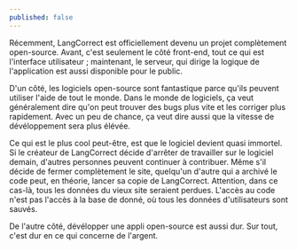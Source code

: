 ```yaml
---
published: false
---
```

Récemment, LangCorrect est officiellement devenu un projet complètement open-source. Avant, c'est seulement le côté front-end, tout ce qui est l'interface utilisateur ; maintenant, le serveur, qui dirige la logique de l'application est aussi disponible pour le public.

D'un côté, les logiciels open-source sont fantastique parce qu'ils peuvent utiliser l'aide de tout le monde. Dans le monde de logiciels, ça veut généralement dire qu'on peut trouver des bugs plus vite et les corriger plus rapidement. Avec un peu de chance, ça veut dire aussi que la vitesse de dévéloppement sera plus élévée. 

Ce qui est le plus cool peut-être, est que le logiciel devient quasi immortel. Si le créateur de LangCorrect décide d'arrêter de travailler sur le logiciel demain, d'autres personnes peuvent continuer à contribuer. Même s'il décide de fermer complètement le site, quelqu'un d'autre qui a archivé le code peut, en théorie, lancer sa copie de LangCorrect. Attention, dans ce cas-là, tous les données du vieux site seraient perdues. L'accès au code n'est pas l'accès à la base de donné, où tous les données d'utilisateurs sont sauvés.

De l'autre côté, dévélopper une appli open-source est aussi dur. Sur tout, c'est dur en ce qui concerne de l'argent.

